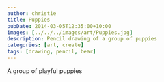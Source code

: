 ```yaml
---
author: christie
title: Puppies
pubDate: 2014-03-05T12:35:00+10:00
images: [../../../images/art/Puppies.jpg]
description: Pencil drawing of a group of puppies
categories: [art, create]
tags: [drawing, pencil, bear]
---
```


A group of playful puppies
